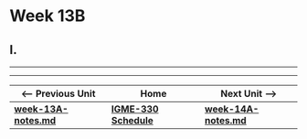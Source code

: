 # Week 13B

## I. 

<hr><hr>

| <-- Previous Unit | Home | Next Unit -->
| --- | --- | --- 
| [**week-13A-notes.md**](13A.md)  |  [**IGME-330 Schedule**](../schedule.md) | [**week-14A-notes.md**](14A.md) 
